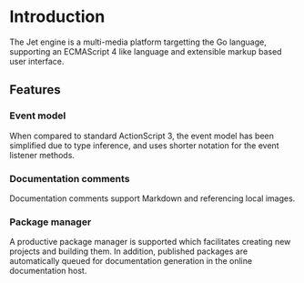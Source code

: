 # Introduction

The Jet engine is a multi-media platform targetting the Go language, supporting an ECMAScript 4 like language and extensible markup based user interface.

## Features

### Event model

When compared to standard ActionScript 3, the event model has been simplified due to type inference, and uses shorter notation for the event listener methods.

### Documentation comments

Documentation comments support Markdown and referencing local images.

### Package manager

A productive package manager is supported which facilitates creating new projects and building them. In addition, published packages are automatically queued for documentation generation in the online documentation host.
